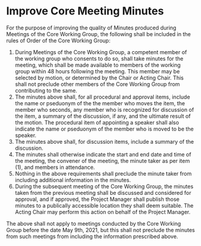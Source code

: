 # Improve Core Meeting Minutes

For the purpose of improving the quality of Minutes produced during Meetings of the Core Working Group, the following shall be included in the rules of Order of the Core Working Group:
1. During Meetings of the Core Working Group, a competent member of the working group who consents to do so, shall take minutes for the meeting, which shall be made available to members of the working group within 48 hours following the meeting. This member may be selected by motion, or determined by the Chair or Acting Chair. This shall not preclude other members of the Core Working Group from contributing to the same.
2. The minutes above shall, for all procedural and approval items, include the name or pseduonym of the the member who moves the item, the member who seconds, any member who is recognized for discussion of the item, a summary of the discussion, if any, and the ultimate result of the motion. The procedural item of appointing a speaker shall also indicate the name or pseduonym of the member who is moved to be the speaker. 
3. The minutes above shall, for discussion items, include a summary of the discussion. 
4. The minutes shall otherwise indicate the start and end date and time of the meeting, the convener of the meeting, the minute taker as per item (1), and members in attendance. 
5. Nothing in the above requirements shall preclude the minute taker from including additional information in the minutes.
6. During the subsequent meeting of the Core Working Group, the minutes taken from the previous meeting shall be discussed and considered for approval, and if approved, the Project Manager shall publish those minutes to a publically accessible location they shall deem suitable. The Acting Chair may perform this action on behalf of the Project Manager.


The above shall not apply to meetings conducted by the Core Working Group before the date May 9th, 2021, but this shall not preclude the minutes from such meetings from including the information prescribed above.

